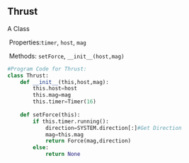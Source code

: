 ## Thrust
A Class


​	Properties:`timer`, `host`, `mag`

​	Methods: `setForce`, `__init__(host,mag)`

```python
#Program Code for Thrust:
class Thrust:
    def __init__(this,host,mag):
        this.host=host
        this.mag=mag
        this.timer=Timer(16)
    
    def setForce(this):
        if this.timer.running():
            direction=SYSTEM.direction[:]#Get Direction
            mag=this.mag
            return Force(mag,direction)
        else:
            return None
            
            
            
            
```

